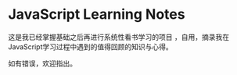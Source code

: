 # JavaScript Learning Notes

这是我已经掌握基础之后再进行系统性看书学习的项目 ，自用，摘录我在JavaScript学习过程中遇到的值得回顾的知识与心得。

如有错误，欢迎指出。